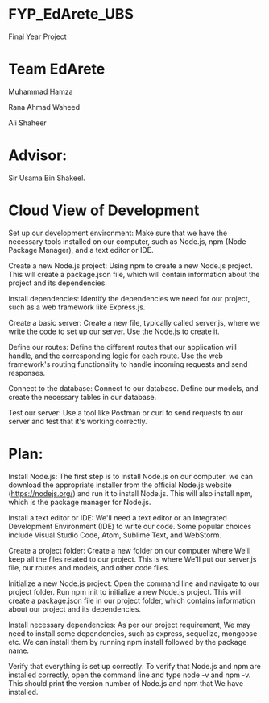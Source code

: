 # FYP_EdArete_UBS
Final Year Project

# Team EdArete

Muhammad Hamza

Rana Ahmad Waheed

Ali Shaheer
# Advisor:

Sir Usama Bin Shakeel.
# Cloud View of Development
Set up our development environment: Make sure that we have the necessary tools installed on our computer, such as Node.js, npm (Node Package Manager), and a text editor or IDE.

Create a new Node.js project: Using npm to create a new Node.js project. This will create a package.json file, which will contain information about the project and its dependencies.

Install dependencies: Identify the dependencies we need for our project, such as a web framework like Express.js. 

Create a basic server: Create a new file, typically called server.js, where we write the code to set up our server. Use the Node.js to create it.

Define our routes: Define the different routes that our application will handle, and the corresponding logic for each route. Use the web framework's routing functionality to handle incoming requests and send responses.

Connect to the database: Connect to our database. Define our models, and create the necessary tables in our database.

Test our server: Use a tool like Postman or curl to send requests to our server and test that it's working correctly.
# Plan:
Install Node.js: The first step is to install Node.js on our computer. we can download the appropriate installer from the official Node.js website (https://nodejs.org/) and run it to install Node.js. This will also install npm, which is the package manager for Node.js.

Install a text editor or IDE: We'll need a text editor or an Integrated Development Environment (IDE) to write our code. Some popular choices include Visual Studio Code, Atom, Sublime Text, and WebStorm.

Create a project folder: Create a new folder on our computer where We'll keep all the files related to our project. This is where We'll put our server.js file, our routes and models, and other code files.

Initialize a new Node.js project: Open the command line and navigate to our project folder. Run npm init to initialize a new Node.js project. This will create a package.json file in our project folder, which contains information about our project and its dependencies.

Install necessary dependencies: As per our project requirement, We may need to install some dependencies, such as express, sequelize, mongoose etc. We can install them by running npm install followed by the package name.

Verify that everything is set up correctly: To verify that Node.js and npm are installed correctly, open the command line and type node -v and npm -v. This should print the version number of Node.js and npm that We have installed.

